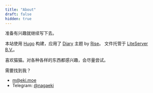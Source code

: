 ```yaml
---
title: "About"
draft: false
hidden: true
---
```


准备有兴趣就继续写下去。

本站使用 [Hugo](https://gohugo.io/) 构建，应用了 [Diary](https://github.com/amazingrise/hugo-theme-diary) 主题 by [Rise](https://risehere.net/)。
文件托管于 [LiteServer B.V.](https://clients.liteserver.nl/aff.php?aff=571)。

喜欢猫猫。对各种各样的东西都感兴趣，会尽量尝试。

需要找到我？
- [m@eki.moe](mailto:m@eki.moe)
- Telegram: [@nagaeki](https://nagaeki.t.me/)